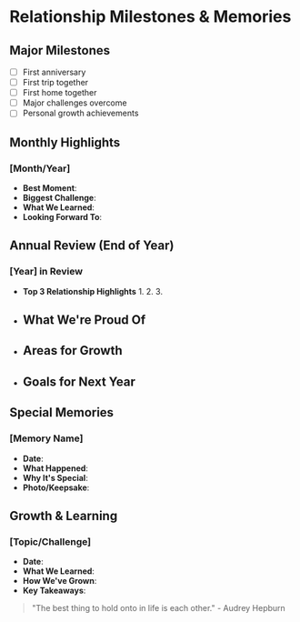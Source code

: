 # Relationship Milestones & Memories

## Major Milestones
- [ ] First anniversary
- [ ] First trip together
- [ ] First home together
- [ ] Major challenges overcome
- [ ] Personal growth achievements

## Monthly Highlights
### [Month/Year]
- **Best Moment**: 
- **Biggest Challenge**: 
- **What We Learned**: 
- **Looking Forward To**:

## Annual Review (End of Year)
### [Year] in Review
- **Top 3 Relationship Highlights**
  1. 
  2. 
  3. 
- **What We're Proud Of**
  - 
- **Areas for Growth**
  - 
- **Goals for Next Year**
  - 
## Special Memories
### [Memory Name]
- **Date**: 
- **What Happened**:
- **Why It's Special**:
- **Photo/Keepsake**:

## Growth & Learning
### [Topic/Challenge]
- **Date**:
- **What We Learned**:
- **How We've Grown**:
- **Key Takeaways**:

> "The best thing to hold onto in life is each other." - Audrey Hepburn
